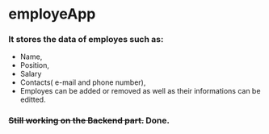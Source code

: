 # employeApp

### It stores the data of employes such as:
* Name,
* Position,
* Salary
* Contacts( e-mail and phone number),
* Employes can be added or removed as well as their informations can be editted.

### ~~Still working on the Backend part.~~ Done.
